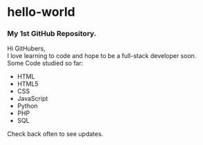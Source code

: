 # hello-world
<h3>My 1st GitHub Repository.</h3>

<p>Hi GitHubers,<br/>
I love learning to code and hope to be a full-stack developer soon.<br/>
Some Code studied so far:
<ul>
<li/>HTML
<li/>HTML5
<li/>CSS
<li/>JavaScript
<li/>Python
<li/>PHP
<li/>SQL
</ul>
Check back often to see updates.
</p>
